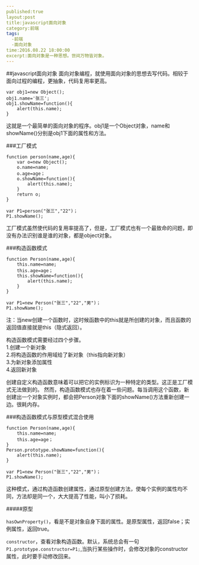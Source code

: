 ```yaml
---
published:true
layout:post
title:javascript面向对象
category:前端
tags:
  -前端
  -面向对象
time:2016.08.22 18:00:00
excerpt:面向对象是一种思想。世间万物皆对象。
---
```

##javascript面向对象
面向对象编程，就使用面向对象的思想去写代码。相较于面向过程的编程，更抽象，代码复用率更高。

	var obj1=new Object();
	obj1.name='张三';
	obj1.showName=function(){
		alert(this.name);		
	}

这就是一个最简单的面向对象的程序。obj1是一个Object对象，name和showName()分别是obj1下面的属性和方法。


###工厂模式
	
	function person(name,age){
		var o=new Object();
		o.name=name;
		o.age=age；
		o.showName=function(){
			alert(this.name);
		}
		return o;
	}

	var P1=person("张三","22")；
	P1.showName();

工厂模式虽然使代码的复用率提高了，但是，工厂模式也有一个最致命的问题，即没有办法识别谁是谁的对象，都是object对象。

###构造函数模式

	function Person(name,age){
		this.name=name;
		this.age=age；
		this.showName=function(){
			alert(this.name);
		}
	}

	var P1=new Person("张三","22","男")；
	P1.showName();

注：当new创建一个函数时，这时候函数中的this就是所创建的对象，而且函数的返回值直接就是this（隐式返回）。

构造函数模式需要经过四个步骤。</br>
1.创建一个新对象</br>
2.将构造函数的作用域给了新对象（this指向新对象）</br>
3.为新对象添加属性</br>
4.返回新对象

创建自定义构造函数意味着可以把它的实例标识为一种特定的类型。这正是工厂模式无法做到的。
然而，构造函数模式也存在着一些问题。每当调用这个函数，新创建出一个对象实例时，都会把Person对象下面的showName()方法重新创建一边。很耗内存。

###构造函数模式与原型模式混合使用

	function Person(name,age){
		this.name=name;
		this.age=age；
	}
	Person.prototype.showName=function(){
		alert(this.name);
	}

	var P1=new Person("张三","22","男")；
	P1.showName();

这种模式，通过构造函数创建属性，通过原型创建方法，使每个实例的属性均不同，方法却是同一个，大大提高了性能，叫小了损耗。

#####原型

`hasOwnProperty()`，看是不是对象自身下面的属性。是原型属性，返回false；实例属性，返回true。

`constructor`，查看对象构造函数。默认，系统总会有一句`P1.prototype.constructor=P1;`,当执行某些操作时，会修改对象的constructor属性，此时要手动修改回来。
